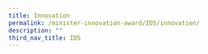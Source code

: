 ```yaml
---
title: Innovation
permalink: /minister-innovation-award/ID5/innovation/
description: ""
third_nav_title: ID5
---
```

